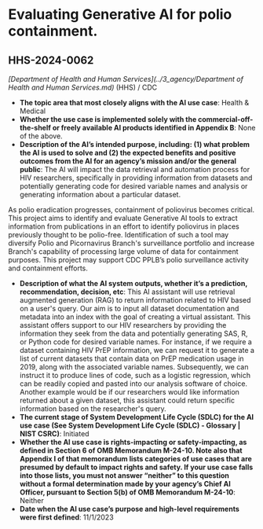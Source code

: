 # Evaluating Generative AI for polio containment.
## HHS-2024-0062
_[Department of Health and Human Services](../3_agency/Department of Health and Human Services.md)_ (HHS) / CDC


+ **The topic area that most closely aligns with the AI use case**: Health & Medical
+ **Whether the use case is implemented solely with the commercial-off-the-shelf or freely available AI products identified in Appendix B**: None of the above.
+ **Description of the AI’s intended purpose, including: (1) what problem the AI is used to solve and (2) the expected benefits and positive outcomes from the AI for an agency’s mission and/or the general public**: The AI will impact the data retrieval and automation process for HIV researchers, specifically in providing information from datasets and potentially generating code for desired variable names and analysis or generating information about a particular dataset.

As polio eradication progresses, containment of poliovirus becomes critical. This project aims to identify and evaluate Generative AI tools to extract information from publications in an effort to identify poliovirus in places previously thought to be polio-free.  Identification of such a tool may diversify Polio and Picornavirus Branch's surveillance portfolio and increase Branch's capability of processing large volume of data for containment purposes. This project may support CDC PPLB’s polio surveillance activity and containment efforts.
+ **Description of what the AI system outputs, whether it’s a prediction, recommendation, decision, etc**: This AI assistant will use retrieval augmented generation (RAG) to return information related to HIV based on a user's query. Our aim is to input all dataset documentation and metadata into an index with the goal of creating a virtual assistant. This assistant offers support to our HIV researchers by providing the information they seek from the data and potentially generating SAS, R, or Python code for desired variable names. For instance, if we require a dataset containing HIV PrEP information, we can request it to generate a list of current datasets that contain data on PrEP medication usage in 2019, along with the associated variable names. Subsequently, we can instruct it to produce lines of code, such as a logistic regression, which can be readily copied and pasted into our analysis software of choice. Another example would be if our researchers would like information returned about a given dataset, this assistant could return specific information based on the researcher's query.
+ **The current stage of System Development Life Cycle (SDLC) for the AI use case (See System Development Life Cycle (SDLC) - Glossary | NIST CSRC)**: Initiated
+ **Whether the AI use case is rights-impacting or safety-impacting, as defined in Section 6 of OMB Memorandum M-24-10. Note also that Appendix I of that memorandum lists categories of use cases that are presumed by default to impact rights and safety. If your use case falls into those lists, you must not answer “neither” to this question without a formal determination made by your agency’s Chief AI Officer, pursuant to Section 5(b) of OMB Memorandum M-24-10**: Neither
+ **Date when the AI use case’s purpose and high-level requirements were first defined**: 11/1/2023